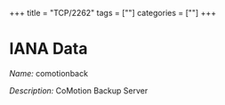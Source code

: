 +++
title = "TCP/2262"
tags = [""]
categories = [""]
+++

# IANA Data

_Name:_ comotionback

_Description:_ CoMotion Backup Server


